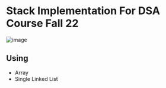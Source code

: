# Stack Implementation For DSA Course Fall 22

![image](https://user-images.githubusercontent.com/83988379/199352706-b0b6485a-0c4d-4d96-a1cb-dc7e16f3eb7b.png)


## Using 
* Array
* Single Linked List
